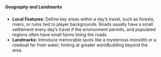 ##### Geography and Landmarks

- **Local Features:**
  Define key areas within a day’s travel, such as forests, rivers, or ruins tied to player backgrounds.
  Roads usually have a small settlement every day’s travel if the environment permits, and populated regions often have small farms lining the roads.
- **Landmarks:**
  Introduce memorable spots like a mysterious monolith or a rowboat far from water, hinting at greater worldbuilding beyond the area.
